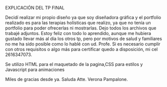 EXPLICACIÓN DEL TP FINAL

Decidí realizar mi propio diseño ya que soy diseñadora gráfica y el portfolio realizado es para las terapias holísticas que realizo, ya que no tenía un portfolio para poder ofrecerlas ni mostrarlas. Dejo todos los archivos que trabajé adjuntos. Estoy feliz con todo lo aprendido, aunque me hubiera gustado llevar más al día los otros tp, pero por motivos de salud y familiares no me ha sido posible como lo hablé con ud. Profe. Si es necesario cumplir con otros requisitos o algo más para certificar quedo a disposición, mi cel 2616347073.

Se utilizo HTML para el maquetado de la pagina,CSS para estilos y Javascript para animaciones

Miles de gracias desde ya. Saluda Atte. Verona Pampalone.
